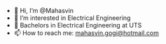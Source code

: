 - 👋 Hi, I’m @Mahasvin
- 👀 I’m interested in Electrical Engineering
- 🌱 Bachelors in Electrical Engineering at UTS
- 📫 How to reach me: mahasvin.gogi@hotmail.com

<!---
Mahasvin/Mahasvin is a ✨ special ✨ repository because its `README.md` (this file) appears on your GitHub profile.
You can click the Preview link to take a look at your changes.
--->
